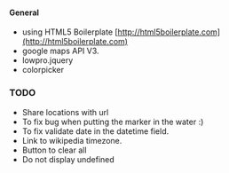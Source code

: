 #### General
- using HTML5 Boilerplate [http://html5boilerplate.com](http://html5boilerplate.com)
- google maps API V3.
- lowpro.jquery
- colorpicker

### TODO
- Share locations with url
- To fix bug when putting the marker in the water :)
- To fix validate date in the datetime field.
- Link to wikipedia timezone.
- Button to clear all
- Do not display undefined